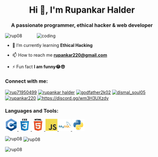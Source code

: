 <h1 align="center">Hi 👋, I'm Rupankar Halder</h1>
<h3 align="center">A passionate programmer, ethical hacker & web developer</h3>

<img align="right" alt="coding" width="400" src="https://user-images.githubusercontent.com/55389276/140866485-8fb1c876-9a8f-4d6a-98dc-08c4981eaf70.gif">

<p align="left"> <img src="https://komarev.com/ghpvc/?username=rup08&label=Profile%20views&color=0e75b6&style=flat" alt="rup08" /> </p>

- 🌱 I’m currently learning **Ethical Hacking**

- 📫 How to reach me **rupankar220@gmail.com**

- ⚡ Fun fact **I am funny😂😎**

<h3 align="left">Connect with me:</h3>
<p align="left">
<a href="https://twitter.com/rup71950499" target="blank"><img align="center" src="https://raw.githubusercontent.com/rahuldkjain/github-profile-readme-generator/master/src/images/icons/Social/twitter.svg" alt="rup71950499" height="30" width="40" /></a>
<a href="[https://linkedin.com/in/rupankar halder](https://www.linkedin.com/in/rupankar-halder-a1439a256/)" target="blank"><img align="center" src="https://raw.githubusercontent.com/rahuldkjain/github-profile-readme-generator/master/src/images/icons/Social/linked-in-alt.svg" alt="rupankar halder" height="30" width="40" /></a>
<a href="https://fb.com/godfather2k02" target="blank"><img align="center" src="https://raw.githubusercontent.com/rahuldkjain/github-profile-readme-generator/master/src/images/icons/Social/facebook.svg" alt="godfather2k02" height="30" width="40" /></a>
<a href="https://instagram.com/dismal_soul05" target="blank"><img align="center" src="https://raw.githubusercontent.com/rahuldkjain/github-profile-readme-generator/master/src/images/icons/Social/instagram.svg" alt="dismal_soul05" height="30" width="40" /></a>
<a href="https://www.hackerrank.com/rupankar220" target="blank"><img align="center" src="https://raw.githubusercontent.com/rahuldkjain/github-profile-readme-generator/master/src/images/icons/Social/hackerrank.svg" alt="rupankar220" height="30" width="40" /></a>
<a href="https://discord.gg/https://discord.gg/wm3H3UXzdy" target="blank"><img align="center" src="https://raw.githubusercontent.com/rahuldkjain/github-profile-readme-generator/master/src/images/icons/Social/discord.svg" alt="https://discord.gg/wm3H3UXzdy" height="30" width="40" /></a>
</p>

<h3 align="left">Languages and Tools:</h3>
<p align="left"> <a href="https://www.w3schools.com/cpp/" target="_blank" rel="noreferrer"> <img src="https://raw.githubusercontent.com/devicons/devicon/master/icons/cplusplus/cplusplus-original.svg" alt="cplusplus" width="40" height="40"/> </a> <a href="https://www.w3schools.com/css/" target="_blank" rel="noreferrer"> <img src="https://raw.githubusercontent.com/devicons/devicon/master/icons/css3/css3-original-wordmark.svg" alt="css3" width="40" height="40"/> </a> <a href="https://www.w3.org/html/" target="_blank" rel="noreferrer"> <img src="https://raw.githubusercontent.com/devicons/devicon/master/icons/html5/html5-original-wordmark.svg" alt="html5" width="40" height="40"/> </a> <a href="https://developer.mozilla.org/en-US/docs/Web/JavaScript" target="_blank" rel="noreferrer"> <img src="https://raw.githubusercontent.com/devicons/devicon/master/icons/javascript/javascript-original.svg" alt="javascript" width="40" height="40"/> </a> <a href="https://www.mysql.com/" target="_blank" rel="noreferrer"> <img src="https://raw.githubusercontent.com/devicons/devicon/master/icons/mysql/mysql-original-wordmark.svg" alt="mysql" width="40" height="40"/> </a> <a href="https://www.python.org" target="_blank" rel="noreferrer"> <img src="https://raw.githubusercontent.com/devicons/devicon/master/icons/python/python-original.svg" alt="python" width="40" height="40"/> </a> </p>

<p><img align="left" src="https://github-readme-stats.vercel.app/api/top-langs?username=rup08&show_icons=true&locale=en&layout=compact" alt="rup08" /></p>

<p>&nbsp;<img align="center" src="https://github-readme-stats.vercel.app/api?username=rup08&show_icons=true&locale=en" alt="rup08" /></p>

<p><img align="center" src="https://github-readme-streak-stats.herokuapp.com/?user=rup08&" alt="rup08" /></p>
